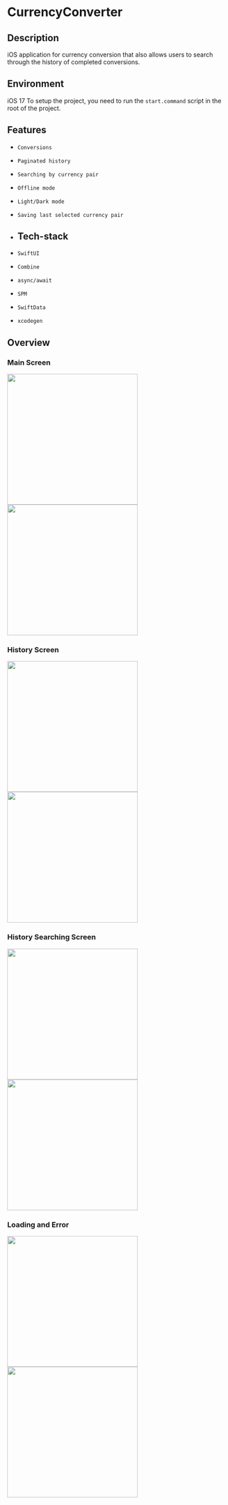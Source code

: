# CurrencyConverter

## Description

iOS application for currency conversion that also allows users to search through the history of completed conversions.

## Environment
iOS 17
To setup the project, you need to run the `start.command` script in the root of the project.

## Features
- `Conversions`
- `Paginated history`
- `Searching by currency pair`
- `Offline mode`
- `Light/Dark mode`
- `Saving last selected currency pair`

- ## Tech-stack
- `SwiftUI`
- `Combine`
- `async/await`
- `SPM`
- `SwiftData`
- `xcodegen`

## Overview

### Main Screen

<img src="https://github.com/user-attachments/assets/db5c936c-aeaa-4fec-9f24-1eb14b3aec8d" alt="" width="300"/>
<img src="https://github.com/user-attachments/assets/ab3b9275-783e-432e-87cc-986a3391e685" alt="" width="300"/>


### History Screen

<img src="https://github.com/user-attachments/assets/40a31cc8-9ade-49e8-96d0-c0667aade96f" alt="" width="300"/>
<img src="https://github.com/user-attachments/assets/ff0924ac-78a7-480f-afb8-d4e0aaa5d153" alt="" width="300"/>


### History Searching Screen

<img src="https://github.com/user-attachments/assets/09b1fdd5-4c96-48c7-b4d5-b3ab11475c29" alt="" width="300"/>
<img src="https://github.com/user-attachments/assets/73d550c3-dc02-427e-8167-c3edd65db58d" alt="" width="300"/>


### Loading and Error

<img src="https://github.com/user-attachments/assets/7f1d0219-75a5-48d8-8916-5726f4647115" alt="" width="300"/>
<img src="https://github.com/user-attachments/assets/a2695150-702a-46d2-b1f6-eea5f1a4b479" alt="" width="300"/>
